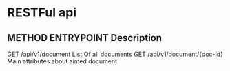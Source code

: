 # RESTFul api

METHOD ENTRYPOINT           Description
-------------------------------------------------
GET    /api/v1/document             List Of all documents
GET    /api/v1/document/{doc-id}    Main attributes about aimed document
